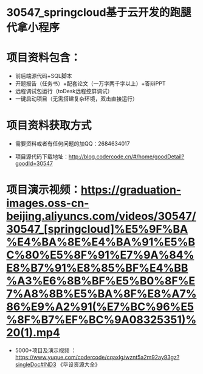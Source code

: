 #   30547_springcloud基于云开发的跑腿代拿小程序

#   项目资料包含：
*    前后端源代码+SQL脚本
*    开题报告（任务书）+配套论文（一万字两千字以上）+答辩PPT
*   远程调试包运行（toDesk远程控屏调试）
*   一键启动项目（无需搭建复杂环境，双击直接运行）


#   项目资料获取方式
*   需要资料或者有任何问题的加QQ：2684634017

*   项目源代码下载地址：http://blog.codercode.cn/#/home/goodDetail?goodId=30547

#  项目演示视频：https://graduation-images.oss-cn-beijing.aliyuncs.com/videos/30547/30547_[springcloud]%E5%9F%BA%E4%BA%8E%E4%BA%91%E5%BC%80%E5%8F%91%E7%9A%84%E8%B7%91%E8%85%BF%E4%BB%A3%E6%8B%BF%E5%B0%8F%E7%A8%8B%E5%BA%8F%E8%A7%86%E9%A2%91(%E7%BC%96%E5%8F%B7%EF%BC%9A08325351)%20(1).mp4

*  5000+项目及演示视频 ：https://www.yuque.com/codercode/cqaxlg/wznt5a2m92ay93gz?singleDoc#lND3 《毕设资源大全》
